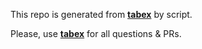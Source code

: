 This repo is generated from __[tabex](https://github.com/nodeca/tabex)__ by script.

Please, use __[tabex](https://github.com/nodeca/tabex)__ for all questions & PRs.
